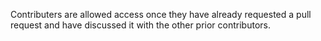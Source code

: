 Contributers are allowed access once they have already requested a pull request and have discussed it with the other prior contributors.
